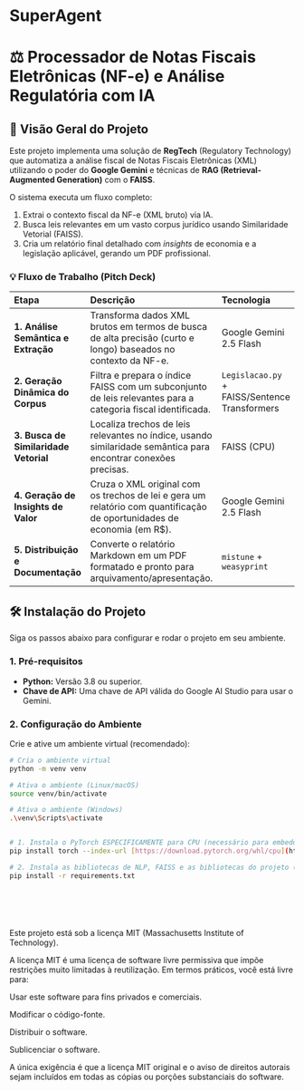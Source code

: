# SuperAgent

# ⚖️ Processador de Notas Fiscais Eletrônicas (NF-e) e Análise Regulatória com IA

## 🚀 Visão Geral do Projeto

Este projeto implementa uma solução de **RegTech** (Regulatory Technology) que automatiza a análise fiscal de Notas Fiscais Eletrônicas (XML) utilizando o poder do **Google Gemini** e técnicas de **RAG (Retrieval-Augmented Generation)** com o **FAISS**.

O sistema executa um fluxo completo:
1.  Extrai o contexto fiscal da NF-e (XML bruto) via IA.
2.  Busca leis relevantes em um vasto corpus jurídico usando Similaridade Vetorial (FAISS).
3.  Cria um relatório final detalhado com *insights* de economia e a legislação aplicável, gerando um PDF profissional.

### 💡 Fluxo de Trabalho (Pitch Deck)

| Etapa | Descrição | Tecnologia |
| :--- | :--- | :--- |
| **1. Análise Semântica e Extração** | Transforma dados XML brutos em termos de busca de alta precisão (curto e longo) baseados no contexto da NF-e. | Google Gemini 2.5 Flash |
| **2. Geração Dinâmica do Corpus** | Filtra e prepara o índice FAISS com um subconjunto de leis relevantes para a categoria fiscal identificada. | `Legislacao.py` + FAISS/Sentence Transformers |
| **3. Busca de Similaridade Vetorial** | Localiza trechos de leis relevantes no índice, usando similaridade semântica para encontrar conexões precisas. | FAISS (CPU) |
| **4. Geração de Insights de Valor** | Cruza o XML original com os trechos de lei e gera um relatório com quantificação de oportunidades de economia (em R$). | Google Gemini 2.5 Flash |
| **5. Distribuição e Documentação** | Converte o relatório Markdown em um PDF formatado e pronto para arquivamento/apresentação. | `mistune` + `weasyprint` |

## 🛠 Instalação do Projeto

Siga os passos abaixo para configurar e rodar o projeto em seu ambiente.

### 1. Pré-requisitos

* **Python:** Versão 3.8 ou superior.
* **Chave de API:** Uma chave de API válida do Google AI Studio para usar o Gemini.

### 2. Configuração do Ambiente

Crie e ative um ambiente virtual (recomendado):

```bash
# Cria o ambiente virtual
python -m venv venv

# Ativa o ambiente (Linux/macOS)
source venv/bin/activate

# Ativa o ambiente (Windows)
.\venv\Scripts\activate


# 1. Instala o PyTorch ESPECIFICAMENTE para CPU (necessário para embeddings)
pip install torch --index-url [https://download.pytorch.org/whl/cpu](https://download.pytorch.org/whl/cpu)

# 2. Instala as bibliotecas de NLP, FAISS e as bibliotecas do projeto (LLM, PDF, etc.)
pip install -r requirements.txt







```

Este projeto está sob a licença MIT (Massachusetts Institute of Technology).

A licença MIT é uma licença de software livre permissiva que impõe restrições muito limitadas à reutilização. Em termos práticos, você está livre para:

Usar este software para fins privados e comerciais.

Modificar o código-fonte.

Distribuir o software.

Sublicenciar o software.

A única exigência é que a licença MIT original e o aviso de direitos autorais sejam incluídos em todas as cópias ou porções substanciais do software.
